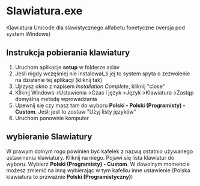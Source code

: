 # Slawiatura.exe
Klawiatura Unicode dla slawistycznego alfabetu fonetyczne (wersja pod system Windows)

## Instrukcja pobierania klawiatury
1. Uruchom aplikacje **setup** w folderze aslav
2. Jeśli nigdy wczęśniej nie instalował_ś jej to system spyta o zezwolenie na działanie tej aplikacji (kliknij tak)
3. Ujrzysz okno z napisem *Installation Complete*, kliknij "close"
4. Kliknij Windows->Ustawienia->Czas i język->Język->Klawiatura->Zastąp domyślną metodę wprowadzania
5. Upewnij się czy masz tam do wyboru **Polski - Polski (Programisty) - Custom**. Jeśli jest to zostaw "Użyj listy języków"
6. Uruchom ponownie komputer

## wybieranie Slawiatury
W prawym dolnym rogu powinien być kafelek z nazwą ostatnio używanego ustawinenia klawiatury. Kliknij na niego. Pojawi się lista klawiatur do wyboru. Wybierz **Polski (Programisty) - Custom**.
W dowolnym momencie możesz zmienić na inną wybierając w tym kafelku inne ustawienie (Polska klawiatura to przważnie **Polski (Programistyczny)**)

